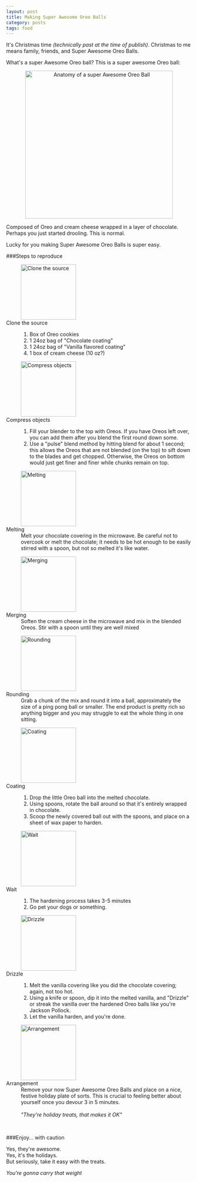 ```yaml
--- 
layout: post
title: Making Super Awesome Oreo Balls   
category: posts
tags: food  
---        
```


It's Christmas time _(technically past at the time of publish)_.  Christmas to me means family, friends, and Super Awesome Oreo Balls.

What's a super Awesome Oreo ball?  This is a super awesome Oreo ball:

<div align="center">
<a href="http://ctshryock.com/static/images/oreo-balls/anatomy.JPG">
    <img src="http://ctshryock.com/static/images/oreo-balls/anatomy-header.JPG" title="Anatomy of a super Awesome Oreo Ball" width="401" />  
</a>
</div>

Composed of Oreo and cream cheese wrapped in a layer of chocolate.  Perhaps you just started drooling.  This is normal.  

Lucky for you making Super Awesome Oreo Balls is super easy.  

###Steps to reproduce

<dl class="oreo-steps">
    <dd class="image">
        <a href="http://ctshryock.com/static/images/oreo-balls/materials.jpg">
            <img src="http://ctshryock.com/static/images/oreo-balls/materials-thumb.jpg" alt="Clone the source" width="150" />
        </a>
    </dd>
    <dt>Clone the source</dt>
    <dd>
        <ol>
            <li>Box of Oreo cookies</li>
            <li>1 24oz bag of "Chocolate coating"</li>
            <li>1 24oz bag of "Vanilla flavored coating"</li>
            <li>1 box of cream cheese (10 oz?)</li>
        </ol>
    </dd>
</dl>
<dl class="oreo-steps">
    <dd class="image">
        <a href="http://ctshryock.com/static/images/oreo-balls/blender.jpg">
            <img src="http://ctshryock.com/static/images/oreo-balls/blender-thumb.jpg" alt="Compress objects" width="150" />
        </a>
    </dd>
    <dt>Compress objects</dt>
    <dd>
        <ol>
            <li>
            Fill your blender to the top with Oreos.  If you have Oreos left over, you can add them after you blend the first round down some.  
            </li>
            <li>
            Use a "pulse" blend method by hitting blend for about 1 second; this allows the Oreos that are not blended (on the top) to sift down to the blades and get chopped.  Otherwise, the Oreos on bottom would just get finer and finer while chunks remain on top.  
            </li>
        </ol>
    </dd>
</dl>
<dl class="oreo-steps">
    <dd class="image">
        <a href="http://ctshryock.com/static/images/oreo-balls/choco-melt.jpg">
            <img src="http://ctshryock.com/static/images/oreo-balls/choco-melt-thumb.jpg" alt="Melting" width="150" />
        </a>
    </dd>
    <dt>Melting</dt>
    <dd>
        Melt your chocolate covering in the microwave.  Be careful not to overcook or melt the chocolate; it needs to be hot enough to be easily stirred with a spoon, but not so melted it's like water.
    </dd>
</dl>
<dl class="oreo-steps">
    <dd class="image">
        <a href="http://ctshryock.com/static/images/oreo-balls/mix-o-and-c.jpg">
            <img src="http://ctshryock.com/static/images/oreo-balls/mix-o-and-c-thumb.jpg" alt="Merging" width="150" />
        </a>
    </dd>
    <dt>Merging</dt>
    <dd>
        Soften the cream cheese in the microwave and mix in the blended Oreos.  Stir with a spoon until they are well mixed
    </dd>
</dl>
<dl class="oreo-steps">
    <dd class="image">
        <a href="http://ctshryock.com/static/images/oreo-balls/oreo-ball.jpg">
            <img src="http://ctshryock.com/static/images/oreo-balls/oreo-ball-thumb.jpg" alt="Rounding" width="150" />
        </a>
    </dd>
    <dt>Rounding</dt>
    <dd>
        Grab a chunk of the mix and round it into a ball, approximately the size of a ping pong ball or smaller.  The end product is pretty rich so anything bigger and you may struggle to eat the whole thing in one sitting.
    </dd>
</dl>
<dl class="oreo-steps">
    <dd class="image">
        <a href="http://ctshryock.com/static/images/oreo-balls/oreo-chocolate.jpg">
            <img src="http://ctshryock.com/static/images/oreo-balls/oreo-chocolate-thumb.jpg" alt="Coating" width="150" />
        </a>
    </dd>
    <dt>Coating</dt>
    <dd>
        <ol>
            <li>
                Drop the little Oreo ball into the melted chocolate.  
            </li>
            <li>
                Using spoons, rotate the ball around so that it's entirely wrapped in chocolate.
            </li>
            <li>
                Scoop the newly covered ball out with the spoons, and place on a sheet of wax paper to harden. 
            </li>
        </ol>
    </dd>
</dl>
<dl class="oreo-steps">
    <dd class="image">
        <a href="http://ctshryock.com/static/images/oreo-balls/wait-2.jpg">
            <img src="http://ctshryock.com/static/images/oreo-balls/wait-2-thumb.jpg" alt="Wait" width="150" />
        </a>
    </dd>
    <dt>Wait</dt>
    <dd>
        <ol>
            <li>
                The hardening process takes 3-5 minutes
            </li>
            <li>
                Go pet your dogs or something.
            </li>
        </ol>
    </dd>
</dl>
<dl class="oreo-steps">
    <dd class="image">
        <a href="http://ctshryock.com/static/images/oreo-balls/drizzle.jpg">
            <img src="http://ctshryock.com/static/images/oreo-balls/drizzle-thumb.jpg" alt="Drizzle" width="150" />
        </a>
    </dd>
    <dt>Drizzle</dt>
    <dd>
        <ol>
            <li>
                Melt the vanilla covering like you did the chocolate covering; again, not too hot.
            </li>
            <li>
                Using a knife or spoon, dip it into the melted vanilla, and "Drizzle" or streak the vanilla over the hardened Oreo balls like you're  Jackson Pollock.
            </li>
            <li>
                Let the vanilla harden, and you're done.  
            </li>
        </ol>
    </dd>
</dl>
<dl class="oreo-steps">
    <dd class="image">
        <a href="http://ctshryock.com/static/images/oreo-balls/collection.jpg">
            <img src="http://ctshryock.com/static/images/oreo-balls/collection-thumb.jpg" alt="Arrangement" width="150" />
        </a>
    </dd>
    <dt>Arrangement</dt>
    <dd>
        Remove your now Super Awesome Oreo Balls and place on a nice, festive holiday plate of sorts.  This is crucial to feeling better about yourself once you devour 3 in 5 minutes. 
        <br /><br />
        <em>"They're holiday treats, that makes it OK"</em>
    </dd>
</dl>
<br style="clear:both" />

###Enjoy... with caution 

Yes, they're awesome.  
Yes, it's the holidays.  
But seriously, take it easy with the treats.  

*You're gonna carry that weight*

